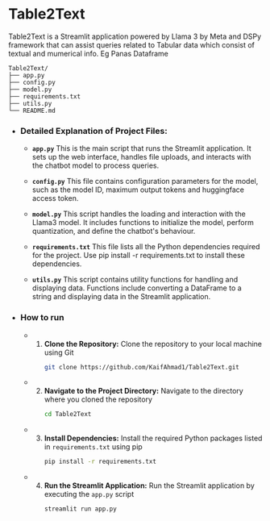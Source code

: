 # Table2Text
Table2Text is a Streamlit application powered by Llama 3 by Meta and DSPy framework that can assist queries related to Tabular data which consist of textual and mumerical info. Eg Panas Dataframe 

```
Table2Text/
├── app.py            
├── config.py           
├── model.py           
├── requirements.txt     
├── utils.py            
└── README.md    
```
 - ### **Detailed Explanation of Project Files:** 
     - **`app.py`** This is the main script that runs the Streamlit application. It sets up the web interface, handles file uploads, and interacts with the chatbot model to process queries.

     - **`config.py`** This file contains configuration parameters for the model, such as the model ID, maximum output tokens and huggingface access token.

     - **`model.py`** This script handles the loading and interaction with the Llama3 model. It includes functions to initialize the model, perform quantization, and define the chatbot's behaviour.

     - **`requirements.txt`** This file lists all the Python dependencies required for the project. Use pip install -r requirements.txt to install these dependencies.

     - **`utils.py`** This script contains utility functions for handling and displaying data. Functions include converting a DataFrame to a string and displaying data in the Streamlit application.


- ### **How to run**
  - 1. **Clone the Repository:** Clone the repository to your local machine using Git
         ``` sh
         git clone https://github.com/KaifAhmad1/Table2Text.git
         ```
  - 2. **Navigate to the Project Directory:** Navigate to the directory where you cloned the repository
         ``` sh
         cd Table2Text
         ```
  - 3. **Install Dependencies:** Install the required Python packages listed in `requirements.txt` using pip
         ``` sh
         pip install -r requirements.txt
         ```
  - 4. **Run the Streamlit Application:** Run the Streamlit application by executing the `app.py` script
        ``` sh
        streamlit run app.py
        ```



         

